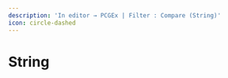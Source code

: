 ```yaml
---
description: 'In editor → PCGEx | Filter : Compare (String)'
icon: circle-dashed
---
```


# String

